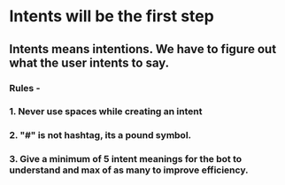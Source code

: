 # Intents will be the first step
## Intents means intentions. We have to figure out what the user intents to say.
### Rules -
### 1. Never use spaces while creating an intent
### 2. "#" is not hashtag, its a pound symbol.
### 3. Give a minimum of 5 intent meanings for the bot to understand and max of as many to improve efficiency.
